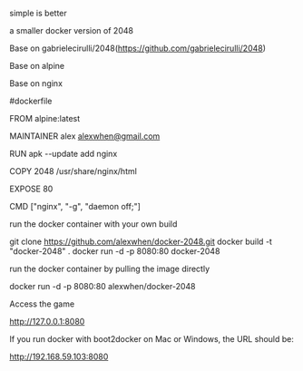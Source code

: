 simple is better

a smaller docker version of 2048

Base on gabrielecirulli/2048(https://github.com/gabrielecirulli/2048)

Base on alpine

Base on nginx

#dockerfile

FROM alpine:latest

MAINTAINER alex <alexwhen@gmail.com>

RUN apk --update add nginx

COPY 2048 /usr/share/nginx/html

EXPOSE 80

CMD ["nginx", "-g", "daemon off;"]

run the docker container with your own build

git clone https://github.com/alexwhen/docker-2048.git
docker build -t "docker-2048" .
docker run -d -p 8080:80 docker-2048

run the docker container by pulling the image directly

docker run -d -p 8080:80 alexwhen/docker-2048

Access the game


http://127.0.0.1:8080

If you run docker with boot2docker on Mac or Windows, the URL should be:


http://192.168.59.103:8080
